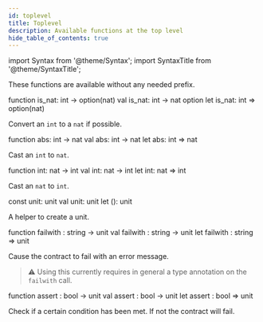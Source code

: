 ```yaml
---
id: toplevel
title: Toplevel
description: Available functions at the top level
hide_table_of_contents: true
---
```


import Syntax from '@theme/Syntax';
import SyntaxTitle from '@theme/SyntaxTitle';

These functions are available without any needed prefix.

<SyntaxTitle syntax="pascaligo">
function is_nat: int -> option(nat)
</SyntaxTitle>
<SyntaxTitle syntax="cameligo">
val is_nat: int -> nat option
</SyntaxTitle>
<SyntaxTitle syntax="reasonligo">
let is_nat: int => option(nat)
</SyntaxTitle>

Convert an `int` to a `nat` if possible.

<SyntaxTitle syntax="pascaligo">
function abs: int -> nat
</SyntaxTitle>
<SyntaxTitle syntax="cameligo">
val abs: int -> nat
</SyntaxTitle>
<SyntaxTitle syntax="reasonligo">
let abs: int => nat
</SyntaxTitle>

Cast an `int` to `nat`.

<SyntaxTitle syntax="pascaligo">
function int: nat -> int
</SyntaxTitle>
<SyntaxTitle syntax="cameligo">
val int: nat -> int
</SyntaxTitle>
<SyntaxTitle syntax="reasonligo">
let int: nat => int
</SyntaxTitle>

Cast an `nat` to `int`.

<SyntaxTitle syntax="pascaligo">
const unit: unit
</SyntaxTitle>
<SyntaxTitle syntax="cameligo">
val unit: unit
</SyntaxTitle>
<SyntaxTitle syntax="reasonligo">
let (): unit
</SyntaxTitle>

A helper to create a unit.

<SyntaxTitle syntax="pascaligo">
function failwith : string -> unit
</SyntaxTitle>
<SyntaxTitle syntax="cameligo">
val failwith : string -> unit
</SyntaxTitle>
<SyntaxTitle syntax="reasonligo">
let failwith : string => unit
</SyntaxTitle>

Cause the contract to fail with an error message.

> ⚠ Using this currently requires in general a type annotation on the
> `failwith` call.

<SyntaxTitle syntax="pascaligo">
function assert : bool -> unit
</SyntaxTitle>
<SyntaxTitle syntax="cameligo">
val assert : bool -> unit
</SyntaxTitle>
<SyntaxTitle syntax="reasonligo">
let assert : bool => unit
</SyntaxTitle>

Check if a certain condition has been met. If not the contract will fail.
